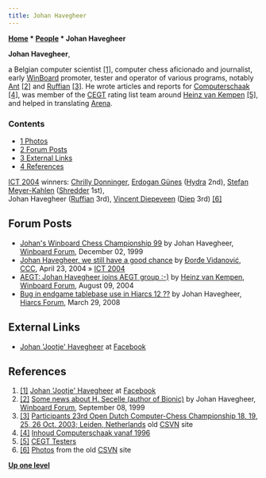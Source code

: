 ```yaml
---
title: Johan Havegheer
---
```

**[Home](Home "Home") \* [People](People "People") \* Johan Havegheer**


**Johan Havegheer**,  

a Belgian computer scientist <a id="cite-note-1" href="#cite-ref-1">[1]</a>, computer chess aficionado and journalist, early [WinBoard](WinBoard "WinBoard") promoter, tester and operator of various programs, notably [Ant](Ant "Ant") <a id="cite-note-2" href="#cite-ref-2">[2]</a> and [Ruffian](Ruffian "Ruffian") <a id="cite-note-3" href="#cite-ref-3">[3]</a>. He wrote articles and reports for [Computerschaak](Computerschaak "Computerschaak") <a id="cite-note-4" href="#cite-ref-4">[4]</a>, was member of the [CEGT](CEGT "CEGT") rating list team around [Heinz van Kempen](Heinz_van_Kempen "Heinz van Kempen") <a id="cite-note-5" href="#cite-ref-5">[5]</a>, and helped in translating [Arena](Arena "Arena"). 



### Contents


* [1 Photos](#photos)
* [2 Forum Posts](#forum-posts)
* [3 External Links](#external-links)
* [4 References](#references)






 [](http://old.csvn.nl/ict4tour.html) 
[ICT 2004](ICT_2004 "ICT 2004") winners: [Chrilly Donninger](Chrilly_Donninger "Chrilly Donninger"), [Erdogan Günes](Erdogan_G%C3%BCnes "Erdogan Günes") ([Hydra](Hydra "Hydra") 2nd), [Stefan Meyer-Kahlen](Stefan_Meyer-Kahlen "Stefan Meyer-Kahlen") ([Shredder](Shredder "Shredder") 1st),  
Johan Havegheer ([Ruffian](Ruffian "Ruffian") 3rd), [Vincent Diepeveen](Vincent_Diepeveen "Vincent Diepeveen") ([Diep](Diep "Diep") 3rd) <a id="cite-note-6" href="#cite-ref-6">[6]</a>



## Forum Posts


* [Johan's Winboard Chess Championship 99](http://www.open-aurec.com/wbforum/viewtopic.php?f=18&t=30592) by Johan Havegheer, [Winboard Forum](Computer_Chess_Forums "Computer Chess Forums"), December 02, 1999
* [Johan Havegheer, we still have a good chance](https://www.stmintz.com/ccc/index.php?id=361329) by [Đorđe Vidanović](%C4%90or%C4%91e_Vidanovi%C4%87 "Đorđe Vidanović"), [CCC](CCC "CCC"), April 23, 2004 » [ICT 2004](ICT_2004 "ICT 2004")
* [AEGT: Johan Havegheer joins AEGT group :-)](http://www.open-aurec.com/wbforum/viewtopic.php?f=18&t=48527) by [Heinz van Kempen](Heinz_van_Kempen "Heinz van Kempen"), [Winboard Forum](Computer_Chess_Forums "Computer Chess Forums"), August 09, 2004
* [Bug in endgame tablebase use in Hiarcs 12 ??](http://hiarcs.net/forums/viewtopic.php?t=1114&sid=c0a8a8b1d6ce8bf78b4faae7f6fd00d2) by Johan Havegheer, [Hiarcs Forum](Computer_Chess_Forums "Computer Chess Forums"), March 29, 2008


## External Links


* [Johan 'Jootje' Havegheer](https://www.facebook.com/johan.havegheer) at [Facebook](https://en.wikipedia.org/wiki/Facebook)


## References


1. <a id="cite-ref-1" href="#cite-note-1">[1]</a> [Johan 'Jootje' Havegheer](https://www.facebook.com/johan.havegheer) at [Facebook](https://en.wikipedia.org/wiki/Facebook)
2. <a id="cite-ref-2" href="#cite-note-2">[2]</a> [Some news about H. Secelle (author of Bionic)](http://www.open-aurec.com/wbforum/viewtopic.php?f=18&t=30320) by Johan Havegheer, [Winboard Forum](Computer_Chess_Forums "Computer Chess Forums"), September 08, 1999
3. <a id="cite-ref-3" href="#cite-note-3">[3]</a> [Participants 23rd Open Dutch Computer-Chess Championship 18, 19, 25, 26 Oct. 2003; Leiden, Netherlands](http://old.csvn.nl/partic03.html) old [CSVN](CSVN "CSVN") site
4. <a id="cite-ref-4" href="#cite-note-4">[4]</a> [Inhoud Computerschaak vanaf 1996](http://old.csvn.nl/inhoud.html)
5. <a id="cite-ref-5" href="#cite-note-5">[5]</a> [CEGT Testers](http://www.husvankempen.de/nunn/testers/testers.html)
6. <a id="cite-ref-6" href="#cite-note-6">[6]</a> [Photos](http://old.csvn.nl/ict4tour.html) from the old [CSVN](CSVN "CSVN") site

**[Up one level](People "People")**







 
